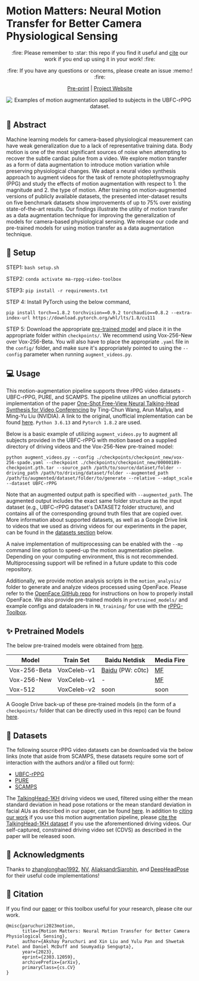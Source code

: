 # Motion Matters: Neural Motion Transfer for Better Camera Physiological Sensing

<p align="center">
:fire: Please remember to :star: this repo if you find it useful and <a href="https://github.com/Roni-Lab/MA-rPPG-Video-Toolbox#scroll-citation">cite</a> our work if you end up using it in your work! :fire:
</p>
<p align="center">
:fire: If you have any questions or concerns, please create an issue :memo:! :fire:
</p>

<p align="center">
<a href="https://arxiv.org/abs/2303.12059">Pre-print</a> | <a href="https://motion-matters.github.io/">Project Website</a>
</p>

<p align="center">
  <img src="./assets/ma_rppg_video_toolbox_teaser.gif" alt="Examples of motion augmentation applied to subjects in the UBFC-rPPG dataset." />
</p>

## :book: Abstract

Machine learning models for camera-based physiological measurement can have weak generalization due to a lack of representative training data. Body motion is one of the most significant sources of noise when attempting to recover the subtle cardiac pulse from a video. We explore motion transfer as a form of data augmentation to introduce motion variation while preserving physiological changes. We adapt a neural video synthesis approach to augment videos for the task of remote photoplethysmography (PPG) and study the effects of motion augmentation with respect to 1. the magnitude and 2. the type of motion. After training on motion-augmented versions of publicly available datasets, the presented inter-dataset results on five benchmark datasets show improvements of up to 75% over existing state-of-the-art results. Our findings illustrate the utility of motion transfer as a data augmentation technique for improving the generalization of models for camera-based physiological sensing. We release our code and pre-trained models for using motion transfer as a data augmentation technique.

## :wrench: Setup

STEP1: `bash setup.sh` 

STEP2: `conda activate ma-rppg-video-toolbox` 

STEP3: `pip install -r requirements.txt`

STEP 4: Install PyTorch using the below command,

```
pip install torch==1.8.2 torchvision==0.9.2 torchaudio==0.8.2 --extra-index-url https://download.pytorch.org/whl/lts/1.8/cu111
```

STEP 5: Download the appropriate [pre-trained model](#sparkles-pretrained-models) and place it in the appropriate folder within `checkpoints/`. We recommend using Vox-256-New over Vox-256-Beta. You will also have to place the appropriate `.yaml` file in the `config/` folder, and make sure it's appropriately pointed to using the `--config` parameter when running `augment_videos.py`.

## :computer: Usage

This motion-augmentation pipeline supports three rPPG video datasets - UBFC-rPPG, PURE, and SCAMPS. The pipeline utilizes an unofficial pytorch implementation of the paper [One-Shot Free-View Neural Talking-Head Synthesis for Video Conferencing](https://nvlabs.github.io/face-vid2vid/) by Ting-Chun Wang, Arun Mallya, and Ming-Yu Liu (NVIDIA). A link to the original, unofficial implementation can be found [here](https://github.com/zhanglonghao1992/One-Shot_Free-View_Neural_Talking_Head_Synthesis). `Python 3.6.13` and `Pytorch 1.8.2` are used.

Below is a basic example of utilizing `augment_videos.py` to augment all subjects provided in the UBFC-rPPG with motion based on a supplied directory of driving videos and the Vox-256-New pre-trained model:
```
python augment_videos.py --config ./checkpoints/checkpoint_new/vox-256-spade.yaml --checkpoint ./checkpoints/checkpoint_new/00000189-checkpoint.pth.tar --source_path /path/to/source/dataset/folder --driving_path /path/to/driving/dataset/folder --augmented_path /path/to/augmented/dataset/folder/to/generate --relative --adapt_scale --dataset UBFC-rPPG
```
Note that an augmented output path is specified with `--augmented_path`. The augmented output includes the exact same folder structure as the input dataset (e.g., UBFC-rPPG dataset's DATASET2 folder structure), and contains all  of the corresponding ground truth files that are copied over. More information about supported datasets, as well as a Google Drive link to videos that we used as driving videos for our experiments in the paper, can be found in the [datasets section](#file_folder-datasets) below.

A naive implementation of multiprocessing can be enabled with the `--mp` command line option to speed-up the motion augmentation pipeline. Depending on your computing environment, this is not recommended. Multiprocessing support will be refined in a future update to this code repository.

Additionally, we provide motion analysis scripts in the `motion_analysis/` folder to generate and analyze videos processed using OpenFace. Please refer to the [OpenFace GitHub repo](https://github.com/TadasBaltrusaitis/OpenFace) for instructions on how to properly install OpenFace. We also provide pre-trained models in `pretrained_models/` and example configs and dataloaders in `MA_training/` for use with the [rPPG-Toolbox](https://github.com/ubicomplab/rPPG-Toolbox).

## :sparkles: Pretrained Models

The below pre-trained models were obtained from [here](https://github.com/zhanglonghao1992/One-Shot_Free-View_Neural_Talking_Head_Synthesis).

  Model  |  Train Set   | Baidu Netdisk | Media Fire | 
 ------- |------------  |-----------    |--------      |
 Vox-256-Beta| VoxCeleb-v1  | [Baidu](https://pan.baidu.com/s/1lLS4ArbK2yWelsL-EtwU8g) (PW: c0tc)|  [MF](https://www.mediafire.com/folder/rw51an7tk7bh2/TalkingHead)  |
 Vox-256-New | VoxCeleb-v1  |  -  |  [MF](https://www.mediafire.com/folder/fcvtkn21j57bb/TalkingHead_Update)  |
 Vox-512 | VoxCeleb-v2  |  soon  |  soon  |

 A Google Drive back-up of these pre-trained models (in the form of a `checkpoints/` folder that can be directly used in this repo) can be found [here](https://drive.google.com/drive/folders/1knacMCP3hhS49wsZ7xNVlsU1sZCpr1-0?usp=sharing).

 ## :file_folder: Datasets

 The following source rPPG video datasets can be downloaded via the below links (note that aside from SCAMPS, these datasets require some sort of interaction with the authors and/or a filled out form):
 * [UBFC-rPPG](https://sites.google.com/view/ybenezeth/ubfcrppg)
 * [PURE](https://www.tu-ilmenau.de/en/university/departments/department-of-computer-science-and-automation/profile/institutes-and-groups/institute-of-computer-and-systems-engineering/group-for-neuroinformatics-and-cognitive-robotics/data-sets-code/pulse-rate-detection-dataset-pure)
 * [SCAMPS](https://github.com/danmcduff/scampsdataset)

 The [TalkingHead-1KH](https://github.com/deepimagination/TalkingHead-1KH) driving videos we used, filtered using either the mean standard deviation in head pose rotations or the mean standard deviation in facial AUs as described in our paper, can be found [here](https://drive.google.com/drive/folders/1aH7RqpxvsfkvY8v7lHxG_U1dG_ZNKgcf?usp=sharing). In addition to [citing our work](#scroll-citation) if you use this motion augmentation pipeline, please [cite the TalkingHead-1KH dataset](https://github.com/deepimagination/TalkingHead-1KH#citation) if you use the aforementioned driving videos. Our self-captured, constrained driving video set (CDVS) as described in the paper will be released soon.

## :scroll: Acknowledgments
Thanks to [zhanglonghao1992](https://github.com/zhanglonghao1992/One-Shot_Free-View_Neural_Talking_Head_Synthesis), [NV](https://github.com/NVlabs/face-vid2vid), [AliaksandrSiarohin](https://github.com/AliaksandrSiarohin/first-order-model), and [DeepHeadPose](https://github.com/DriverDistraction/DeepHeadPose) for their useful code implementations!

## :scroll: Citation
If you find our [paper](https://arxiv.org/abs/2303.12059) or this toolbox useful for your research, please cite our work.

```
@misc{paruchuri2023motion,
      title={Motion Matters: Neural Motion Transfer for Better Camera Physiological Sensing}, 
      author={Akshay Paruchuri and Xin Liu and Yulu Pan and Shwetak Patel and Daniel McDuff and Soumyadip Sengupta},
      year={2023},
      eprint={2303.12059},
      archivePrefix={arXiv},
      primaryClass={cs.CV}
}
```

